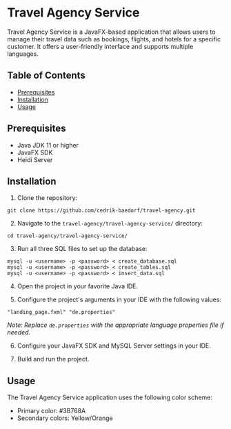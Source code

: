 # Travel Agency Service

Travel Agency Service is a JavaFX-based application that allows users to manage their travel data such as bookings, flights, and hotels for a specific customer. It offers a user-friendly interface and supports multiple languages.

## Table of Contents

- [Prerequisites](#prerequisites)
- [Installation](#installation)
- [Usage](#usage)

## Prerequisites

- Java JDK 11 or higher
- JavaFX SDK
- Heidi Server

## Installation

1. Clone the repository:

```
git clone https://github.com/cedrik-baedorf/travel-agency.git
```

2. Navigate to the `travel-agency/travel-agency-service/` directory:

```
cd travel-agency/travel-agency-service/
```

3. Run all three SQL files to set up the database:

```
mysql -u <username> -p <password> < create_database.sql
mysql -u <username> -p <password> < create_tables.sql
mysql -u <username> -p <password> < insert_data.sql
```

4. Open the project in your favorite Java IDE.

5. Configure the project's arguments in your IDE with the following values:

```
"landing_page.fxml" "de.properties"
```

*Note: Replace `de.properties` with the appropriate language properties file if needed.*

6. Configure your JavaFX SDK and MySQL Server settings in your IDE.

7. Build and run the project.

## Usage

The Travel Agency Service application uses the following color scheme:

- Primary color: #3B768A
- Secondary colors: Yellow/Orange